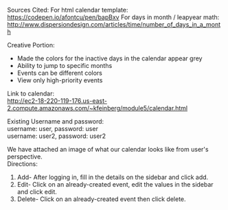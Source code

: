 Sources Cited:
For html calendar template:
https://codepen.io/afontcu/pen/bapBxv
For days in month / leapyear math: http://www.dispersiondesign.com/articles/time/number_of_days_in_a_month


Creative Portion:
- Made the colors for the inactive days in the calendar appear grey
- Ability to jump to specific months
- Events can be different colors
- View only high-priority events

Link to calendar:<br>
http://ec2-18-220-119-176.us-east-2.compute.amazonaws.com/~kfeinberg/module5/calendar.html

Existing Username and password:<br>
username: user, password: user <br>
username: user2, password: user2

We have attached an image of what our calendar looks like from user's perspective.<br>
Directions:
1. Add- After logging in, fill in the details on the sidebar and click add.
2. Edit- Click on an already-created event, edit the values in the sidebar and click edit.
3. Delete- Click on an already-created event then click delete.
